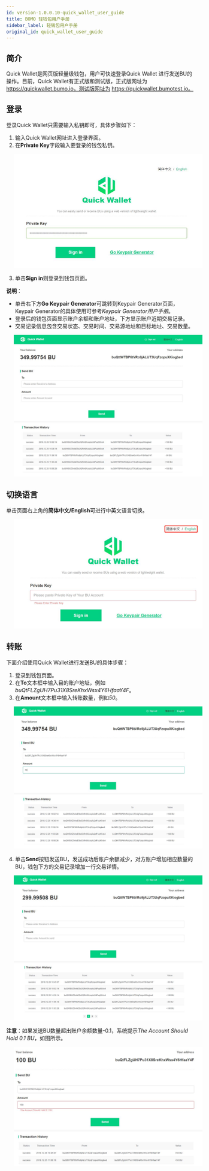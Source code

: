 ```yaml
---
id: version-1.0.0.10-quick_wallet_user_guide
title: BOMO 轻钱包用户手册
sidebar_label: 轻钱包用户手册
original_id: quick_wallet_user_guide
---
```


## 简介
Quick Wallet是网页版轻量级钱包，用户可快速登录Quick Wallet 进行发送BU的操作。目前，Quick Wallet有正式版和测试版，正式版网址为 https://quickwallet.bumo.io，测试版网址为 https://quickwallet.bumotest.io。

## 登录

登录Quick Wallet只需要输入私钥即可，具体步骤如下：
1. 输入Quick Wallet网址进入登录界面。
2. 在**Private Key**字段输入要登录的钱包私钥。

<img src="/docs/assets/quickwallet_1.jpg"
     style= "margin-left: 20px">

3. 单击**Sign in**则登录到钱包页面。

**说明**：
* 单击右下方**Go Keypair Generator**可跳转到Keypair Generator页面，Keypair Generator的具体使用可参考*Keypair Generator用户手册*。
* 登录后的钱包页面显示账户余额和账户地址，下方显示账户近期交易记录。
* 交易记录信息包含交易状态、交易时间、交易源地址和目标地址、交易数量。

<img src="/docs/assets/quickwallet_2.jpg"
     style= "margin-left: 20px">

## 切换语言

单击页面右上角的**简体中文/English**可进行中英文语言切换。

<img src="/docs/assets/quickwallet_3.jpg"
     style= "margin-left: 20px">

## 转账
下面介绍使用Quick Wallet进行发送BU的具体步骤：
1. 登录到钱包页面。
2. 在**To**文本框中输入目的账户地址，例如*buQtFLZgUH7Pu31X8SreKhxWsx4Y6HfaaY4F*。
3. 在**Amount**文本框中输入转账数量，例如*50*。

<img src="/docs/assets/quickwallet_4.jpg"
     style= "margin-left: 20px">

4. 单击**Send**按钮发送BU，发送成功后账户余额减少，对方账户增加相应数量的BU，钱包下方的交易记录增加一行交易详情。    

<img src="/docs/assets/quickwallet_5.jpg"
     style= "margin-left: 20px">

**注意**：如果发送BU数量超出账户余额数量-0.1，系统提示*The Account Should Hold 0.1 BU*，如图所示。

<img src="/docs/assets/quickwallet_6.jpg"
     style= "margin-left: 20px">